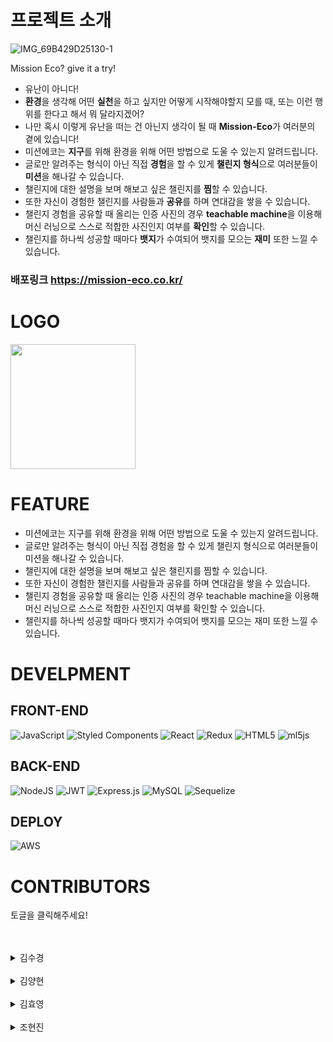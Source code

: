 #  프로젝트 소개 

![IMG_69B429D25130-1](https://cdn.discordapp.com/attachments/840550010826915841/905455866382262292/89e63ad72c5b863e.png)

Mission Eco? give it a try!  
- 유난이 아니다! 
- **환경**을 생각해 어떤 **실천**을 하고 싶지만 어떻게 시작해야할지 모를 때, 또는 이런 행위를 한다고 해서 뭐 달라지겠어? 
- 나만 혹시 이렇게 유난을 떠는 건 아닌지 생각이 될 때 **Mission-Eco**가 여러분의 곁에 있습니다!
- 미션에코는 **지구**를 위해 환경을 위해 어떤 방법으로 도울 수 있는지 알려드립니다. 
- 글로만 알려주는 형식이 아닌 직접 **경험**을 할 수 있게 **챌린지 형식**으로 여러분들이 **미션**을 해나갈 수 있습니다.
- 챌린지에 대한 설명을 보며 해보고 싶은 챌린지를 **찜**할 수 있습니다. 
- 또한 자신이 경험한 챌린지를 사람들과 **공유**를 하며 연대감을 쌓을 수 있습니다. 
- 챌린지 경험을 공유할 때 올리는 인증 사진의 경우 **teachable machine**을 이용해 머신 러닝으로 스스로 적합한 사진인지 여부를 **확인**할 수 있습니다. 
- 챌린지를 하나씩 성공할 때마다 **뱃지**가 수여되어 뱃지를 모으는 **재미** 또한 느낄 수 있습니다.

### 배포링크 https://mission-eco.co.kr/

# LOGO
<img src="https://cdn.discordapp.com/attachments/840550010826915841/907992075474190376/e3e0c0f231097f0e.png" width="200" height="200"/>

# FEATURE

* 미션에코는 지구를 위해 환경을 위해 어떤 방법으로 도울 수 있는지 알려드립니다.
* 글로만 알려주는 형식이 아닌 직접 경험을 할 수 있게 챌린지 형식으로 여러분들이 미션을 해나갈 수 있습니다.
* 챌린지에 대한 설명을 보며 해보고 싶은 챌린지를 찜할 수 있습니다.
* 또한 자신이 경험한 챌린지를 사람들과 공유를 하며 연대감을 쌓을 수 있습니다.
* 챌린지 경험을 공유할 때 올리는 인증 사진의 경우 teachable machine을 이용해 머신 러닝으로 스스로 적합한 사진인지 여부를 확인할 수 있습니다.
* 챌린지를 하나씩 성공할 때마다 뱃지가 수여되어 뱃지를 모으는 재미 또한 느낄 수 있습니다.

# DEVELPMENT

## FRONT-END

![JavaScript](https://img.shields.io/badge/javascript-%23323330.svg?style=for-the-badge&logo=javascript&logoColor=%23F7DF1E)
![Styled Components](https://img.shields.io/badge/styled--components-DB7093?style=for-the-badge&logo=styled-components&logoColor=white)
![React](https://img.shields.io/badge/react-%2320232a.svg?style=for-the-badge&logo=react&logoColor=%2361DAFB)
![Redux](https://img.shields.io/badge/redux-%23593d88.svg?style=for-the-badge&logo=redux&logoColor=white)
![HTML5](https://img.shields.io/badge/html5-%23E34F26.svg?style=for-the-badge&logo=html5&logoColor=white)
![ml5js](https://img.shields.io/badge/-ml5js-9558B2?style=for-the-badge)

## BACK-END

![NodeJS](https://img.shields.io/badge/node.js-6DA55F?style=for-the-badge&logo=node.js&logoColor=white)
![JWT](https://img.shields.io/badge/JWT-black?style=for-the-badge&logo=JSON%20web%20tokens)
![Express.js](https://img.shields.io/badge/express.js-%23404d59.svg?style=for-the-badge&logo=express&logoColor=%2361DAFB)
![MySQL](https://img.shields.io/badge/mysql-%2300f.svg?style=for-the-badge&logo=mysql&logoColor=white)
![Sequelize](https://img.shields.io/badge/Sequelize-52B0E7?style=for-the-badge&logo=Sequelize&logoColor=white)

## DEPLOY
![AWS](https://img.shields.io/badge/AWS-%23FF9900.svg?style=for-the-badge&logo=amazon-aws&logoColor=white)

# CONTRIBUTORS
토글을 클릭해주세요! 
<br>
<br>
<br>
<details>
<summary>김수경</summary>
<ul>
<li><a href=https://github.com/eden0514><img src=https://img.shields.io/badge/Github-eden0514-369f36?style=for-the-badge&logo=GitHub/></a></li>
  <li>Position: Back-end</li>
  <li>Stack
   
- **Back-end** : Node.js, Express, Mysql, Sequelize
- **Front-end** : Javascript, react, redux, styled-components, axios

</li>
  <li><span>Contributions</span>
  <details>
<summary>Back-end</summary>
<ol>
<li>회원가입
    <ul>
        <li>유저 닉네임,이메일 유효성 검사 기능 구현</li>
    </ul>
</li>
<li>
카카오 Oauth 로그인 기능 구현
</li>
<li>
마이페이지  
<ul>
    <li>
    회원정보 수정 기능 구현
    </li>
    <li>
    회원 탈퇴 기능 구현
    </li>
    <li>
    마이페이지 회원정보 및 좋아요한 리스트, 작성한 로그 조회 기능 구현
    </li>
    <li>
    회원정보 변경 시 기존 비밀번호 확인 기능 구현
    </li>
</ul>
</li>
<li>
챌린지
<ul>
    <li>
    챌린지 목록 조회 기능 구현
    </li>
    <li>
    챌린지 좋아요/ 좋아요 취소 기능 구현
    </li>
</ul>
</li>
<li>
챌린지 로그
<ul>
    <li>챌린지 로그 조회 기능 구현</li>
    <li>챌린지 로그 등록 기능 구현</li>
    <li>챌린지 로그 삭제 기능 구현</li>
</ul>
</li>
<li>
뱃지
<ul>
    <li>뱃지 리스트 조회 기능 구현</li>
    <li>뱃지 등록 기능 구현</li>
    <li>유저의 뱃지 리스트 조회 기능 구현</li>
</ul>
</li>
<li>
관리자 페이지
<ul>
    <li>관리자 페이지 로그인 기능 구현</li>
    <li>관리자 챌린지 추가 등록 기능 구현</li>
    <li>관리자 챌린지 로그 삭제 기능 구현</li>
</ul>
</li>
<li>
DB 스키마 작성 및 API 문서 작성
</li>
<li>
Sequelize 모델 관계설정 및 DB 구축
</li>
<li>
Teachable Machine 모델 생성
</li>
</ol>
</details>
<details>
<summary>Front-end</summary>
<ol>
<li>
No data 컴포넌트  생성 및 css 구현
</li>
<li>
Loading 컴포넌트 생성 및 css 구현
</li>
<li>
관리자 페이지
<ul>
    <li>관리자 로그인 페이지</li>
    <li>챌린지 로그 검색 필터 기능 구현</li>
    <li>챌린지 로그 삭제 기능 구현</li>
    <li>챌린지 리스트 페이지 네이션 기능 구현</li>
    <li>챌린지 추가 페이지 기능 구현</li>
</ul>
</li>
</ol>
</details>
</details>
<br>
<details>
<summary>김양현</summary>
<ul>
<li>
<a href=https://github.com/loocia1910><img src=https://img.shields.io/badge/Github-loocia1910-b94ce1?style=for-the-badge&logo=GitHub/></a></li>
  <li>Position: Back-end ⇒ Front-end</li>
  <li>Stack
    <ul>
      <li>Back-end: Node.js, AWS (S3, EC2, RDS), jwt</li>
      <li>Front-end: React, axios, styled-component</li>
    </ul>
  </li>
<p></p>
  <li><span>Contributions</span>
    <ul>
      <li>Back-end</li>
         <p>1. AWS 배포 (EC2 인스턴스 생성, S3 호스팅, RDS 연결)</p>
         <p>2. HTTPS 적용 (AWS 로드 밸런서 생성 및 서버,클라이언트 별칭 레코드 생성) </p>
         <p>3. 디렉토리 생성 및 라우터 연결</p>
         <p>4. 로그인, 회원가입 컨트롤러 구현</p>
      <li>Front-end</li>
         <p>1. google oauth 구현</p>
         <p>2. 회원가입 유효성 검사 구현 </p>
         <p>3. 확인 모달 구현 </p>
         <p>4. 로그인, 회원가입 CSS</p>
         <p>3. 뱃지 리스트 레이아웃 설계 및 CSS </p>
         <p>4. 랜딩 페이지 이미지 swiper slide 구현</p>
    </ul>
</ul>
</details>
<br>
<details>
<summary>김효영</summary>
<ul>
<li><a href=https://github.com/HYO00><img src=https://img.shields.io/badge/Github-HYO00-ffd500?style=for-the-badge&logo=GitHub/></a></li>
  <li>Position: Front-end</li>
  <li>Stack: </li>
  <li><span>Contributions</span>
    <ul>
      <li>- 프로젝트 기획 및 아이디어 제공
    
    환경을 위해 사소한 실천들이 많지만 어떻게 시작을 해야할지, 사소하지만 함께 공유하면서 실천할 수 있는 많은 항목 들이 존재한다는것을 주제로 프로젝트를 만들고자 했습니다.
    
- 로그인, 카카오 OAuth 로그인 (client)
- 회원가입시 이메일 인증확인 (client & server)
- 챌린지 리스트 전체구현
    - 챌린지 리스트 UI 디자인 / 레이아웃 구현 / CSS / 반응형
    - 챌린지 LEVEL  필터 구현
    - 챌리지 좋아요 기능 구현
    - 챌린지 카드 호버시 플립구현
- 미션 로그전체구현
    - 미션 로그 UI 디자인 / 레이아웃 구현 / CSS / 반응형
    - 미션 드롭다운구현
    - 각 미션 필터 구현
- 챌린지 업로드 및 미리보기 전체구현
    - UI 디자인 / 레이아웃 구현 / CSS / 반응형
    - 이미지 업로드 기능 구현
    - 미리보기 기능 구현
    - 해당 미션업로드시 해당 뱃지 요청
- 구글 티처블 머신러닝 비디오 인식
    - ml5.js이용 웹캠을 이용한 비디오 인식기능 구현
- 구글 티처블 머신러닝 이미지 인식
    
    업로드시 이미지 필터를 위한 ml5.js 이용
    
- 헤더
    
     UI 디자인 / 레이아웃 구현 / CSS / 반응형
    
- 스크롤업
    
    effectHook 만들어서 사용</li>
    </ul>
  </li>
</details>
<br>
<details>
<summary>조현진</summary>
<ul>
<li><a href=https://github.com/cho-hyeonjin><img src=https://img.shields.io/badge/Github-chohyeonjin-ee7f00?style=for-the-badge&logo=GitHub/></a></li>
  <li>Position: Front-end</li>
  <li>Stack: </li>
  <li><span>Contributions</span>
    <ul>
      <li></li>
    </ul>
  </li>
</details>
<br>
